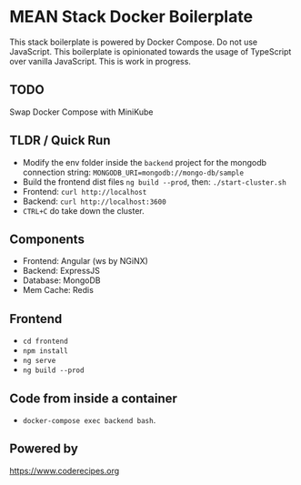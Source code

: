 # MEAN Stack Docker Boilerplate
This stack boilerplate is powered by Docker Compose.
Do not use JavaScript.
This boilerplate is opinionated towards the usage of TypeScript over vanilla JavaScript.
This is work in progress.


## TODO
Swap Docker Compose with MiniKube

## TLDR / Quick Run
- Modify the env folder inside the `backend` project for the mongodb connection string:
`MONGODB_URI=mongodb://mongo-db/sample`
- Build the frontend dist files `ng build --prod`, then:
`./start-cluster.sh`
- Frontend: `curl http://localhost`
- Backend: `curl http://localhost:3600`
- `CTRL+C` do take down the cluster.


## Components
- Frontend: Angular (ws by NGiNX)
- Backend: ExpressJS
- Database: MongoDB
- Mem Cache: Redis

## Frontend
- `cd frontend`
- `npm install`
- `ng serve`
- `ng build --prod`

## Code from inside a container
- `docker-compose exec backend bash`.

## Powered by
https://www.coderecipes.org